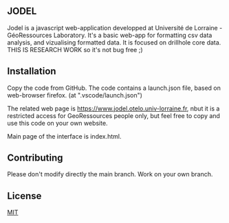 ## JODEL

Jodel is a javascript web-application developped at Université de Lorraine - GéoRessources Laboratory.  It's a basic web-app for formatting csv data analysis, and vizualising formatted data. It is focused on drillhole core data.  
THIS IS RESEARCH WORK so it's not bug free ;) 
## Installation

Copy the code from GitHub. 
The code contains a launch.json file, based on web-browser firefox. (at ".vscode/launch.json")

The related web page is https://www.jodel.otelo.univ-lorraine.fr, nbut it is a restricted access for GeoRessources people only, but feel free to copy and use this code on your own website. 

Main page of the interface is index.html.

## Contributing

Please don't modify directly the main branch. Work on your own branch. 

## License
[MIT](https://choosealicense.com/licenses/mit/)
